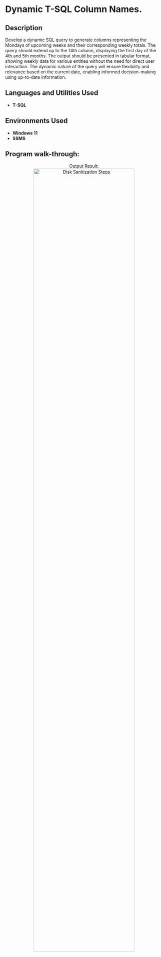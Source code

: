 <h1>Dynamic T-SQL Column Names.</h1>


<h2>Description</h2>
Develop a dynamic SQL query to generate columns representing the Mondays of upcoming weeks and their corresponding weekly totals. The query should extend up to the 14th column, displaying the first day of the 4th and 5th months. The output should be presented in tabular format, showing weekly data for various entities without the need for direct user interaction. The dynamic nature of the query will ensure flexibility and relevance based on the current date, enabling informed decision-making using up-to-date information.
<br />


<h2>Languages and Utilities Used</h2>

- <b>T-SQL</b> 
  

<h2>Environments Used </h2>

- <b>Windows 11</b>
- <b>SSMS</b>

<h2>Program walk-through:</h2>


<p align="center">
Output Result: <br/>
<img src="https://i.imgur.com/noduwZx.png" height="80%" width="80%" alt="Disk Sanitization Steps"/>
<br />
<br />

